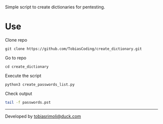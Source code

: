 Simple script to create dictionaries for pentesting.


# Use

Clone repo
```
git clone https://github.com/TobiasCoding/create_dictionary.git
```

Go to repo
```
cd create_dictionary
```

Execute the script
```
python3 create_passwords_list.py
```

Check output
```bash
tail -f passwords.pst
```

---
Developed by tobiasrimoli@duck.com
